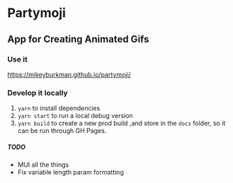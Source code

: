 # Partymoji

## App for Creating Animated Gifs

### Use it

https://mikeyburkman.github.io/partymoji/

### Develop it locally

1. `yarn` to install dependencies
2. `yarn start` to run a local debug version
3. `yarn build` to create a new prod build ,and store in the `docs` folder, so it can be run through GH Pages.

##### TODO

- MUI all the things
- Fix variable length param formatting
